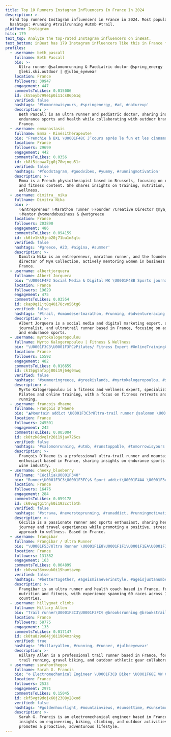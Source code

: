 ```yaml
---
title: Top 10 Runners Instagram Influencers In France In 2024
description: >-
  Find top runners Instagram influencers in France in 2024. Most popular
  hashtags: #running #trailrunning #utmb #trail.
platform: Instagram
hits: 179
text_top: Analyze the top-rated Instagram influencers on inBeat.
text_bottom: inBeat has 179 Instagram influencers like this in France for you to work with.
profiles:
  - username: beth_pascall
    fullname: Beth Pascall
    bio: >-
      Ultra runner @salomonrunning & Paediatric doctor @spring_energy |
      @leki.ski.outdoor | @julbo_eyewear
    location: France
    followers: 30947
    engagement: 447
    commentsToLikes: 0.015006
    id: ck55oyb799e1p0i11cs86p61q
    verified: false
    hashtags: '#tomorrowisyours, #springenergy, #ad, #natureup'
    description: >-
      Beth Pascall is an ultra runner and pediatric doctor, sharing insights on
      endurance sports and health while collaborating with outdoor brands in
      France.
  - username: emmanastasis
    fullname: Emma - Kinésithérapeute⚕️
    bio: "Frenchie à BXL \U0001F48C J’cours après le fun et les cinnamon rolls M 3h27 | HM 1h37 | 10km 46:46 \U0001F3C3\U0001F3FC‍♀️ Team trail @uynsports ⛰️ Runner @trakks_belgium"
    location: France
    followers: 29699
    engagement: 442
    commentsToLikes: 0.0356
    id: ck8t5icowa7jg0j78wjnqu51r
    verified: false
    hashtags: '#foodstagram, #goodvibes, #yummy, #runningmotivation'
    description: >-
      Emma is a French physiotherapist based in Brussels, focusing on running
      and fitness content. She shares insights on training, nutrition, and
      wellness.
  - username: dimitra__nika
    fullname: Dimitra Nika
    bio: >-
      ✨Entrepreneur ✨Marathon runner ✨Founder /Creative Director @mya_collection
      ✨Mentor @womendobusiness & @wotgreece
    location: France
    followers: 203890
    engagement: 486
    commentsToLikes: 0.094159
    id: ck6tv1kk9jnb20j71bu1m5qlc
    verified: false
    hashtags: '#greece, #23, #aigina, #summer'
    description: >-
      Dimitra Nika is an entrepreneur, marathon runner, and the founder/creative
      director of MyA Collection, actively mentoring women in business in
      France.
  - username: albertjorquera
    fullname: Albert Jorquera
    bio: "\U0001F4F2 Social Media & Digital MK \U0001F4BB Sports journalist \U0001F3C3Ultratrail runner \U0001F399️ TV broadcaster ⛷Salomon & Petzl \U0001F3D4 @protrailrunners"
    location: France
    followers: 19629
    engagement: 475
    commentsToLikes: 0.03554
    id: ckap9qi1jt8q40i78cvn56tg6
    verified: false
    hashtags: '#trail, #omandesertmarathon, #running, #adventureracing'
    description: >-
      Albert Jorquera is a social media and digital marketing expert, sports
      journalist, and ultratrail runner based in France, focusing on adventure
      and endurance sports.
  - username: myrtokalogeropoulou
    fullname: Myrto Kalogeropoulou | Fitness & Wellness
    bio: "\U0001F3C3\U0001F3FC‍♀️Pilates/ Fitness Expert #OnlineTrainingCoach Fitness & Wellness Retreats Marathon Runner Ambassador @underarmourwomen @garmingreece"
    location: France
    followers: 15592
    engagement: 482
    commentsToLikes: 0.016659
    id: ck15pg5afxpj80i19j64g04wq
    verified: false
    hashtags: '#summeringreece, #greekislands, #myrtokalogeropoulou, #summer'
    description: >-
      Myrto Kalogeropoulou is a fitness and wellness expert, specializing in
      Pilates and online training, with a focus on fitness retreats and marathon
      running.
  - username: francois_dhaene
    fullname: François D’Haene
    bio: "⛰Mountain addict \U0001F3C3‍♂️Ultra-trail runner @salomon \U0001F377Wine lover @domaine_du_germain - ⚡#RunStoppable for @irunfr & team @corum_lepargne \U0001F91D"
    location: France
    followers: 245501
    engagement: 242
    commentsToLikes: 0.005004
    id: ck0tzk8dvqlr20i19jav726cs
    verified: false
    hashtags: '#salomonrunning, #utmb, #runstoppable, #tomorrowisyours'
    description: >-
      François D’Haene is a professional ultra-trail runner and mountain
      enthusiast based in France, sharing insights on endurance sports and the
      wine industry.
  - username: cheeky_blueberry
    fullname: "Cécilia\U0001F340"
    bio: "Runner\U0001F3C3\U0001F3FC‍♀️& Sport addict\U0001F4AA \U0001F34D\U0001F4A6Sweat-Travel-Feel good\U0001F340✌️ Dont stress Do your best Forget the rest Semi 1h32 Marat 3h13...et on s'en moque \U0001F51C Hyrox"
    location: France
    followers: 16476
    engagement: 284
    commentsToLikes: 0.059178
    id: ck0vwgtg1tnyh0i192cctl5th
    verified: false
    hashtags: '#strava, #neverstoprunning, #runaddict, #runningmotivation'
    description: >-
      Cécilia is a passionate runner and sports enthusiast, sharing her fitness
      journey and travel experiences while promoting a positive, stress-free
      approach to wellness. Based in France.
  - username: frangibar
    fullname: Frangibar / Ultra Runner
    bio: "\U0001F537Ultra Runner \U0001F1E8\U0001F1F1\U0001F1EA\U0001F1F8 \U0001F536 Health Coach \U0001F53ADiplomado Nutricion Deportiva \U0001F53860 carreras en 18 países ♥️ @ian.morgan \U0001F48D @mujeresalcerro @nordarun @clinicameds"
    location: France
    followers: 131382
    engagement: 163
    commentsToLikes: 0.064899
    id: ck0vxa36mxwuk0i19humtavmp
    verified: false
    hashtags: '#bettertogether, #ageismisneverinstyle, #ageisjustanumber, #recovery'
    description: >-
      Frangibar is an ultra runner and health coach based in France, focused on
      nutrition and fitness, with experience spanning 60 races across 18
      countries.
  - username: hillygoat_climbs
    fullname: Hillary Allen
    bio: "Trail runner\U0001F3C3\U0001F3FC‍♀️ @brooksrunning @brookstrailrunners Gravel \U0001F6B5\U0001F3FC‍♀️ @pinarello_us @thefeedme @corosglobal @ultraspire @hydrapak @compressport"
    location: France
    followers: 58775
    engagement: 133
    commentsToLikes: 0.017147
    id: ck0tu8z9n64jj0i1904mznkyg
    verified: true
    hashtags: '#hillaryallen, #running, #runner, #julboeyewear'
    description: >-
      Hillary Allen is a professional trail runner based in France, focusing on
      trail running, gravel biking, and outdoor athletic gear collaborations.
  - username: sarahonthegoo
    fullname: Sarah G. Francis
    bio: "⚙️ Electromechanical Engineer \U0001F3CD Biker \U0001F68E VW Community \U0001F9D7‍♀️ Climber \U0001F3CA\U0001F3FC‍♀️ Swimmer \U0001F3C3\U0001F3FC‍♀️ Runner \U0001F3D5 Dite Ourson Complaisant☩ \U0001F1F1\U0001F1E7 Dream it. Plan it. Do it."
    location: France
    followers: 2533
    engagement: 2971
    commentsToLikes: 0.15045
    id: ckf5vgt9dojx60j2308y28xod
    verified: false
    hashtags: '#goldenhourlight, #mountainviews, #sunsettime, #sunsetmoods'
    description: >-
      Sarah G. Francis is an electromechanical engineer based in France, sharing
      insights on engineering, biking, climbing, and outdoor activities. She
      promotes a proactive, adventurous lifestyle.
---
```


